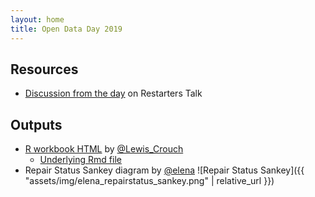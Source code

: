 ```yaml
---
layout: home
title: Open Data Day 2019
---
```


## Resources
- [Discussion from the day](https://talk.restarters.net/t/opendataday-lets-explore-data-on-computer-repairs/1130/) on Restarters Talk

## Outputs
- [R workbook HTML](restart_open_data_day.html) by [@Lewis_Crouch](https://talk.restarters.net/u/lewis_crouch/)
  - [Underlying Rmd file](https://github.com/TheRestartProject/DataAnalytics/blob/master/opendataday2019/restart_open_data_day.Rmd)
- Repair Status Sankey diagram by [@elena](https://talk.restarters.net/u/elena/) ![Repair Status Sankey]({{ "assets/img/elena_repairstatus_sankey.png" | relative_url }})
